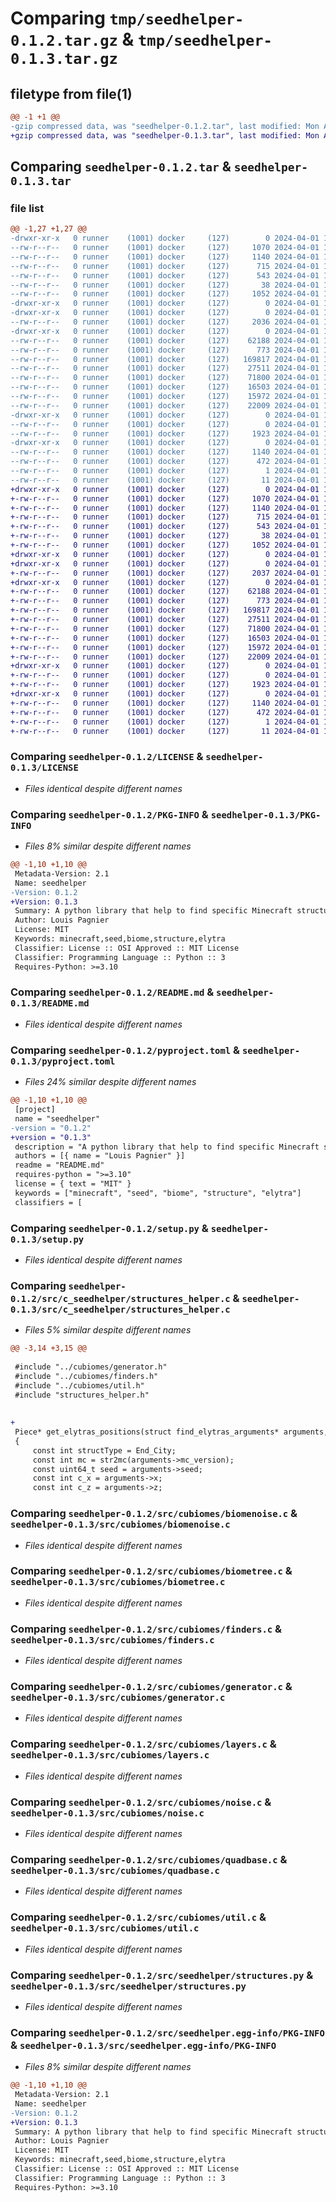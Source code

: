 # Comparing `tmp/seedhelper-0.1.2.tar.gz` & `tmp/seedhelper-0.1.3.tar.gz`

## filetype from file(1)

```diff
@@ -1 +1 @@
-gzip compressed data, was "seedhelper-0.1.2.tar", last modified: Mon Apr  1 17:50:30 2024, max compression
+gzip compressed data, was "seedhelper-0.1.3.tar", last modified: Mon Apr  1 19:11:47 2024, max compression
```

## Comparing `seedhelper-0.1.2.tar` & `seedhelper-0.1.3.tar`

### file list

```diff
@@ -1,27 +1,27 @@
-drwxr-xr-x   0 runner    (1001) docker     (127)        0 2024-04-01 17:50:30.421130 seedhelper-0.1.2/
--rw-r--r--   0 runner    (1001) docker     (127)     1070 2024-04-01 17:50:26.000000 seedhelper-0.1.2/LICENSE
--rw-r--r--   0 runner    (1001) docker     (127)     1140 2024-04-01 17:50:30.421130 seedhelper-0.1.2/PKG-INFO
--rw-r--r--   0 runner    (1001) docker     (127)      715 2024-04-01 17:50:26.000000 seedhelper-0.1.2/README.md
--rw-r--r--   0 runner    (1001) docker     (127)      543 2024-04-01 17:50:26.000000 seedhelper-0.1.2/pyproject.toml
--rw-r--r--   0 runner    (1001) docker     (127)       38 2024-04-01 17:50:30.421130 seedhelper-0.1.2/setup.cfg
--rw-r--r--   0 runner    (1001) docker     (127)     1052 2024-04-01 17:50:26.000000 seedhelper-0.1.2/setup.py
-drwxr-xr-x   0 runner    (1001) docker     (127)        0 2024-04-01 17:50:30.417130 seedhelper-0.1.2/src/
-drwxr-xr-x   0 runner    (1001) docker     (127)        0 2024-04-01 17:50:30.421130 seedhelper-0.1.2/src/c_seedhelper/
--rw-r--r--   0 runner    (1001) docker     (127)     2036 2024-04-01 17:50:26.000000 seedhelper-0.1.2/src/c_seedhelper/structures_helper.c
-drwxr-xr-x   0 runner    (1001) docker     (127)        0 2024-04-01 17:50:30.421130 seedhelper-0.1.2/src/cubiomes/
--rw-r--r--   0 runner    (1001) docker     (127)    62188 2024-04-01 17:50:26.000000 seedhelper-0.1.2/src/cubiomes/biomenoise.c
--rw-r--r--   0 runner    (1001) docker     (127)      773 2024-04-01 17:50:26.000000 seedhelper-0.1.2/src/cubiomes/biometree.c
--rw-r--r--   0 runner    (1001) docker     (127)   169817 2024-04-01 17:50:26.000000 seedhelper-0.1.2/src/cubiomes/finders.c
--rw-r--r--   0 runner    (1001) docker     (127)    27511 2024-04-01 17:50:26.000000 seedhelper-0.1.2/src/cubiomes/generator.c
--rw-r--r--   0 runner    (1001) docker     (127)    71800 2024-04-01 17:50:26.000000 seedhelper-0.1.2/src/cubiomes/layers.c
--rw-r--r--   0 runner    (1001) docker     (127)    16503 2024-04-01 17:50:26.000000 seedhelper-0.1.2/src/cubiomes/noise.c
--rw-r--r--   0 runner    (1001) docker     (127)    15972 2024-04-01 17:50:26.000000 seedhelper-0.1.2/src/cubiomes/quadbase.c
--rw-r--r--   0 runner    (1001) docker     (127)    22009 2024-04-01 17:50:26.000000 seedhelper-0.1.2/src/cubiomes/util.c
-drwxr-xr-x   0 runner    (1001) docker     (127)        0 2024-04-01 17:50:30.421130 seedhelper-0.1.2/src/seedhelper/
--rw-r--r--   0 runner    (1001) docker     (127)        0 2024-04-01 17:50:26.000000 seedhelper-0.1.2/src/seedhelper/__init__.py
--rw-r--r--   0 runner    (1001) docker     (127)     1923 2024-04-01 17:50:26.000000 seedhelper-0.1.2/src/seedhelper/structures.py
-drwxr-xr-x   0 runner    (1001) docker     (127)        0 2024-04-01 17:50:30.421130 seedhelper-0.1.2/src/seedhelper.egg-info/
--rw-r--r--   0 runner    (1001) docker     (127)     1140 2024-04-01 17:50:30.000000 seedhelper-0.1.2/src/seedhelper.egg-info/PKG-INFO
--rw-r--r--   0 runner    (1001) docker     (127)      472 2024-04-01 17:50:30.000000 seedhelper-0.1.2/src/seedhelper.egg-info/SOURCES.txt
--rw-r--r--   0 runner    (1001) docker     (127)        1 2024-04-01 17:50:30.000000 seedhelper-0.1.2/src/seedhelper.egg-info/dependency_links.txt
--rw-r--r--   0 runner    (1001) docker     (127)       11 2024-04-01 17:50:30.000000 seedhelper-0.1.2/src/seedhelper.egg-info/top_level.txt
+drwxr-xr-x   0 runner    (1001) docker     (127)        0 2024-04-01 19:11:47.252932 seedhelper-0.1.3/
+-rw-r--r--   0 runner    (1001) docker     (127)     1070 2024-04-01 19:11:41.000000 seedhelper-0.1.3/LICENSE
+-rw-r--r--   0 runner    (1001) docker     (127)     1140 2024-04-01 19:11:47.252932 seedhelper-0.1.3/PKG-INFO
+-rw-r--r--   0 runner    (1001) docker     (127)      715 2024-04-01 19:11:41.000000 seedhelper-0.1.3/README.md
+-rw-r--r--   0 runner    (1001) docker     (127)      543 2024-04-01 19:11:41.000000 seedhelper-0.1.3/pyproject.toml
+-rw-r--r--   0 runner    (1001) docker     (127)       38 2024-04-01 19:11:47.252932 seedhelper-0.1.3/setup.cfg
+-rw-r--r--   0 runner    (1001) docker     (127)     1052 2024-04-01 19:11:41.000000 seedhelper-0.1.3/setup.py
+drwxr-xr-x   0 runner    (1001) docker     (127)        0 2024-04-01 19:11:47.248932 seedhelper-0.1.3/src/
+drwxr-xr-x   0 runner    (1001) docker     (127)        0 2024-04-01 19:11:47.248932 seedhelper-0.1.3/src/c_seedhelper/
+-rw-r--r--   0 runner    (1001) docker     (127)     2037 2024-04-01 19:11:41.000000 seedhelper-0.1.3/src/c_seedhelper/structures_helper.c
+drwxr-xr-x   0 runner    (1001) docker     (127)        0 2024-04-01 19:11:47.252932 seedhelper-0.1.3/src/cubiomes/
+-rw-r--r--   0 runner    (1001) docker     (127)    62188 2024-04-01 19:11:41.000000 seedhelper-0.1.3/src/cubiomes/biomenoise.c
+-rw-r--r--   0 runner    (1001) docker     (127)      773 2024-04-01 19:11:41.000000 seedhelper-0.1.3/src/cubiomes/biometree.c
+-rw-r--r--   0 runner    (1001) docker     (127)   169817 2024-04-01 19:11:41.000000 seedhelper-0.1.3/src/cubiomes/finders.c
+-rw-r--r--   0 runner    (1001) docker     (127)    27511 2024-04-01 19:11:41.000000 seedhelper-0.1.3/src/cubiomes/generator.c
+-rw-r--r--   0 runner    (1001) docker     (127)    71800 2024-04-01 19:11:41.000000 seedhelper-0.1.3/src/cubiomes/layers.c
+-rw-r--r--   0 runner    (1001) docker     (127)    16503 2024-04-01 19:11:41.000000 seedhelper-0.1.3/src/cubiomes/noise.c
+-rw-r--r--   0 runner    (1001) docker     (127)    15972 2024-04-01 19:11:41.000000 seedhelper-0.1.3/src/cubiomes/quadbase.c
+-rw-r--r--   0 runner    (1001) docker     (127)    22009 2024-04-01 19:11:41.000000 seedhelper-0.1.3/src/cubiomes/util.c
+drwxr-xr-x   0 runner    (1001) docker     (127)        0 2024-04-01 19:11:47.252932 seedhelper-0.1.3/src/seedhelper/
+-rw-r--r--   0 runner    (1001) docker     (127)        0 2024-04-01 19:11:41.000000 seedhelper-0.1.3/src/seedhelper/__init__.py
+-rw-r--r--   0 runner    (1001) docker     (127)     1923 2024-04-01 19:11:41.000000 seedhelper-0.1.3/src/seedhelper/structures.py
+drwxr-xr-x   0 runner    (1001) docker     (127)        0 2024-04-01 19:11:47.252932 seedhelper-0.1.3/src/seedhelper.egg-info/
+-rw-r--r--   0 runner    (1001) docker     (127)     1140 2024-04-01 19:11:47.000000 seedhelper-0.1.3/src/seedhelper.egg-info/PKG-INFO
+-rw-r--r--   0 runner    (1001) docker     (127)      472 2024-04-01 19:11:47.000000 seedhelper-0.1.3/src/seedhelper.egg-info/SOURCES.txt
+-rw-r--r--   0 runner    (1001) docker     (127)        1 2024-04-01 19:11:47.000000 seedhelper-0.1.3/src/seedhelper.egg-info/dependency_links.txt
+-rw-r--r--   0 runner    (1001) docker     (127)       11 2024-04-01 19:11:47.000000 seedhelper-0.1.3/src/seedhelper.egg-info/top_level.txt
```

### Comparing `seedhelper-0.1.2/LICENSE` & `seedhelper-0.1.3/LICENSE`

 * *Files identical despite different names*

### Comparing `seedhelper-0.1.2/PKG-INFO` & `seedhelper-0.1.3/PKG-INFO`

 * *Files 8% similar despite different names*

```diff
@@ -1,10 +1,10 @@
 Metadata-Version: 2.1
 Name: seedhelper
-Version: 0.1.2
+Version: 0.1.3
 Summary: A python library that help to find specific Minecraft structures or biomes for a given seed.
 Author: Louis Pagnier
 License: MIT
 Keywords: minecraft,seed,biome,structure,elytra
 Classifier: License :: OSI Approved :: MIT License
 Classifier: Programming Language :: Python :: 3
 Requires-Python: >=3.10
```

### Comparing `seedhelper-0.1.2/README.md` & `seedhelper-0.1.3/README.md`

 * *Files identical despite different names*

### Comparing `seedhelper-0.1.2/pyproject.toml` & `seedhelper-0.1.3/pyproject.toml`

 * *Files 24% similar despite different names*

```diff
@@ -1,10 +1,10 @@
 [project]
 name = "seedhelper"
-version = "0.1.2"
+version = "0.1.3"
 description = "A python library that help to find specific Minecraft structures or biomes for a given seed."
 authors = [{ name = "Louis Pagnier" }]
 readme = "README.md"
 requires-python = ">=3.10"
 license = { text = "MIT" }
 keywords = ["minecraft", "seed", "biome", "structure", "elytra"]
 classifiers = [
```

### Comparing `seedhelper-0.1.2/setup.py` & `seedhelper-0.1.3/setup.py`

 * *Files identical despite different names*

### Comparing `seedhelper-0.1.2/src/c_seedhelper/structures_helper.c` & `seedhelper-0.1.3/src/c_seedhelper/structures_helper.c`

 * *Files 5% similar despite different names*

```diff
@@ -3,14 +3,15 @@
 
 #include "../cubiomes/generator.h"
 #include "../cubiomes/finders.h"
 #include "../cubiomes/util.h"
 #include "structures_helper.h"
 
 
+
 Piece* get_elytras_positions(struct find_elytras_arguments* arguments, int *n_ships)
 {
     const int structType = End_City;
     const int mc = str2mc(arguments->mc_version);
     const uint64_t seed = arguments->seed;
     const int c_x = arguments->x;
     const int c_z = arguments->z;
```

### Comparing `seedhelper-0.1.2/src/cubiomes/biomenoise.c` & `seedhelper-0.1.3/src/cubiomes/biomenoise.c`

 * *Files identical despite different names*

### Comparing `seedhelper-0.1.2/src/cubiomes/biometree.c` & `seedhelper-0.1.3/src/cubiomes/biometree.c`

 * *Files identical despite different names*

### Comparing `seedhelper-0.1.2/src/cubiomes/finders.c` & `seedhelper-0.1.3/src/cubiomes/finders.c`

 * *Files identical despite different names*

### Comparing `seedhelper-0.1.2/src/cubiomes/generator.c` & `seedhelper-0.1.3/src/cubiomes/generator.c`

 * *Files identical despite different names*

### Comparing `seedhelper-0.1.2/src/cubiomes/layers.c` & `seedhelper-0.1.3/src/cubiomes/layers.c`

 * *Files identical despite different names*

### Comparing `seedhelper-0.1.2/src/cubiomes/noise.c` & `seedhelper-0.1.3/src/cubiomes/noise.c`

 * *Files identical despite different names*

### Comparing `seedhelper-0.1.2/src/cubiomes/quadbase.c` & `seedhelper-0.1.3/src/cubiomes/quadbase.c`

 * *Files identical despite different names*

### Comparing `seedhelper-0.1.2/src/cubiomes/util.c` & `seedhelper-0.1.3/src/cubiomes/util.c`

 * *Files identical despite different names*

### Comparing `seedhelper-0.1.2/src/seedhelper/structures.py` & `seedhelper-0.1.3/src/seedhelper/structures.py`

 * *Files identical despite different names*

### Comparing `seedhelper-0.1.2/src/seedhelper.egg-info/PKG-INFO` & `seedhelper-0.1.3/src/seedhelper.egg-info/PKG-INFO`

 * *Files 8% similar despite different names*

```diff
@@ -1,10 +1,10 @@
 Metadata-Version: 2.1
 Name: seedhelper
-Version: 0.1.2
+Version: 0.1.3
 Summary: A python library that help to find specific Minecraft structures or biomes for a given seed.
 Author: Louis Pagnier
 License: MIT
 Keywords: minecraft,seed,biome,structure,elytra
 Classifier: License :: OSI Approved :: MIT License
 Classifier: Programming Language :: Python :: 3
 Requires-Python: >=3.10
```

